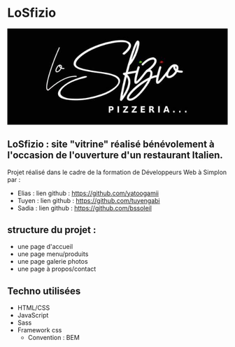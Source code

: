 # LoSfizio  
![Le logo de LoSfizio](assets/images/logo-losfizio.png)
## LoSfizio : site "vitrine" réalisé bénévolement à l'occasion de l'ouverture d'un restaurant Italien.  
Projet réalisé dans le cadre de la formation de Développeurs Web à Simplon par :  
* Elias : lien github : https://github.com/yatoogamii  
* Tuyen : lien github : https://github.com/tuyengabi  
* Sadia : lien github : https://github.com/bssoleil  
## structure du projet :  
* une page d'accueil
* une page menu/produits
* une page galerie photos
* une page à propos/contact  
## Techno utilisées  
* HTML/CSS
* JavaScript
* Sass
* Framework css
  * Convention : BEM
